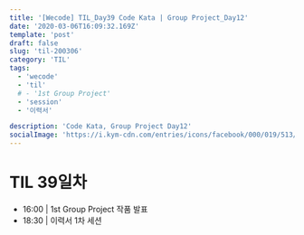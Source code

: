```yaml
---
title: '[Wecode] TIL_Day39 Code Kata | Group Project_Day12'
date: '2020-03-06T16:09:32.169Z'
template: 'post'
draft: false
slug: 'til-200306'
category: 'TIL'
tags:
  - 'wecode'
  - 'til'
  # - '1st Group Project'
  - 'session'
  - '이력서'

description: 'Code Kata, Group Project Day12'
socialImage: 'https://i.kym-cdn.com/entries/icons/facebook/000/019/513/til.jpg'
---
```


# TIL 39일차

- 16:00 | 1st Group Project 작품 발표
- 18:30 | 이력서 1차 세션
